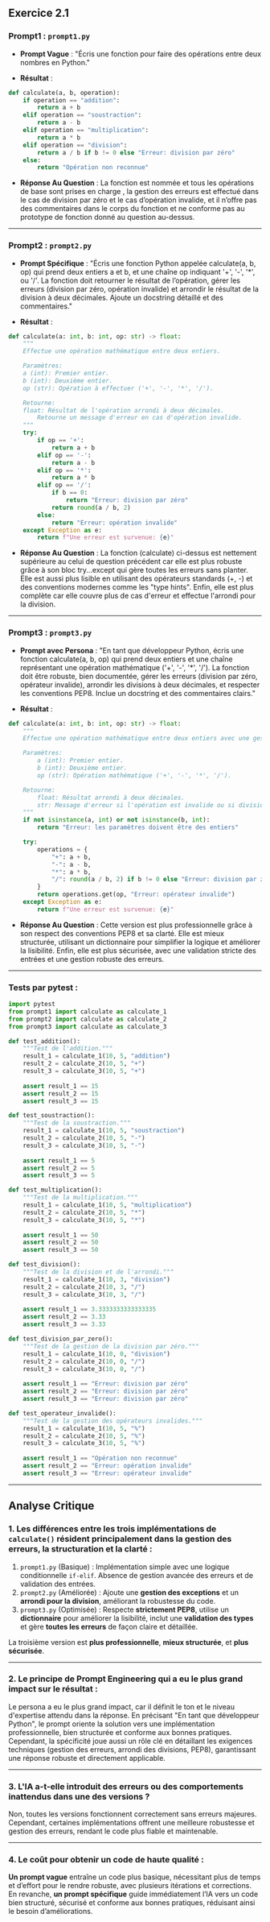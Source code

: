 ## Exercice 2.1

### Prompt1 : `prompt1.py`

* **Prompt Vague** :
  "Écris une fonction pour faire des opérations entre deux nombres en Python."

* **Résultat** :

```python
def calculate(a, b, operation):
    if operation == "addition":
        return a + b
    elif operation == "soustraction":
        return a - b
    elif operation == "multiplication":
        return a * b
    elif operation == "division":
        return a / b if b != 0 else "Erreur: division par zéro"
    else:
        return "Opération non reconnue"
```

* **Réponse Au Question** :
  La fonction est nommée et tous les  opérations de base sont prises en charge , la gestion des erreurs est effectué dans le cas de division par zéro et le cas d’opération invalide, et il n’offre pas des commentaires dans le corps du fonction et ne conforme pas au prototype de fonction donné au question au-dessus.

---

### Prompt2 : `prompt2.py`

* **Prompt Spécifique** :
  "Écris une fonction Python appelée calculate(a, b, op) qui prend deux entiers a et b, et une chaîne op indiquant '+', '-', '\*', ou '/'. La fonction doit retourner le résultat de l’opération, gérer les erreurs (division par zéro, opération invalide) et arrondir le résultat de la division à deux décimales. Ajoute un docstring détaillé et des commentaires."

* **Résultat** :

```python
def calculate(a: int, b: int, op: str) -> float:
    """
    Effectue une opération mathématique entre deux entiers.

    Paramètres:
    a (int): Premier entier.
    b (int): Deuxième entier.
    op (str): Opération à effectuer ('+', '-', '*', '/').

    Retourne:
    float: Résultat de l'opération arrondi à deux décimales.
        Retourne un message d'erreur en cas d'opération invalide.
    """
    try:
        if op == '+':
            return a + b
        elif op == '-':
            return a - b
        elif op == '*':
            return a * b
        elif op == '/':
            if b == 0:
                return "Erreur: division par zéro"
            return round(a / b, 2)
        else:
            return "Erreur: opération invalide"
    except Exception as e:
        return f"Une erreur est survenue: {e}"
```

* **Réponse Au Question** :
  La fonction (calculate) ci-dessus est nettement supérieure au celui de question précédent car elle est plus robuste grâce à son bloc try...except qui gère toutes les erreurs sans planter. Elle est aussi plus lisible en utilisant des opérateurs standards (+, -) et des conventions modernes comme les "type hints". Enfin, elle est plus complète car elle couvre plus de cas d'erreur et effectue l'arrondi pour la division.

---

### Prompt3 : `prompt3.py`

* **Prompt avec Persona** :
  "En tant que développeur Python, écris une fonction calculate(a, b, op) qui prend deux entiers et une chaîne représentant une opération mathématique ('+', '-', '\*', '/'). La fonction doit être robuste, bien documentée, gérer les erreurs (division par zéro, opérateur invalide), arrondir les divisions à deux décimales, et respecter les conventions PEP8. Inclue un docstring et des commentaires clairs."

* **Résultat** :

```python
def calculate(a: int, b: int, op: str) -> float:
    """
    Effectue une opération mathématique entre deux entiers avec une gestion stricte des erreurs.

    Paramètres:
        a (int): Premier entier.
        b (int): Deuxième entier.
        op (str): Opération mathématique ('+', '-', '*', '/').

    Retourne:
        float: Résultat arrondi à deux décimales.
        str: Message d'erreur si l'opération est invalide ou si division par zéro.
    """
    if not isinstance(a, int) or not isinstance(b, int):
        return "Erreur: les paramètres doivent être des entiers"

    try:
        operations = {
            "+": a + b,
            "-": a - b,
            "*": a * b,
            "/": round(a / b, 2) if b != 0 else "Erreur: division par zéro"
        }
        return operations.get(op, "Erreur: opérateur invalide")
    except Exception as e:
        return f"Une erreur est survenue: {e}"
```

* **Réponse Au Question** :
  Cette version est plus professionnelle grâce à son respect des conventions PEP8 et sa clarté. Elle est mieux structurée, utilisant un dictionnaire pour simplifier la logique et améliorer la lisibilité. Enfin, elle est plus sécurisée, avec une validation stricte des entrées et une gestion robuste des erreurs.

---

### Tests par pytest :

```python
import pytest
from prompt1 import calculate as calculate_1
from prompt2 import calculate as calculate_2
from prompt3 import calculate as calculate_3

def test_addition():
    """Test de l'addition."""
    result_1 = calculate_1(10, 5, "addition")
    result_2 = calculate_2(10, 5, "+")
    result_3 = calculate_3(10, 5, "+")
    
    assert result_1 == 15
    assert result_2 == 15
    assert result_3 == 15

def test_soustraction():
    """Test de la soustraction."""
    result_1 = calculate_1(10, 5, "soustraction")
    result_2 = calculate_2(10, 5, "-")
    result_3 = calculate_3(10, 5, "-")
    
    assert result_1 == 5
    assert result_2 == 5
    assert result_3 == 5

def test_multiplication():
    """Test de la multiplication."""
    result_1 = calculate_1(10, 5, "multiplication")
    result_2 = calculate_2(10, 5, "*")
    result_3 = calculate_3(10, 5, "*")
    
    assert result_1 == 50
    assert result_2 == 50
    assert result_3 == 50

def test_division():
    """Test de la division et de l'arrondi."""
    result_1 = calculate_1(10, 3, "division")
    result_2 = calculate_2(10, 3, "/")
    result_3 = calculate_3(10, 3, "/")
    
    assert result_1 == 3.3333333333333335
    assert result_2 == 3.33
    assert result_3 == 3.33

def test_division_par_zero():
    """Test de la gestion de la division par zéro."""
    result_1 = calculate_1(10, 0, "division")
    result_2 = calculate_2(10, 0, "/")
    result_3 = calculate_3(10, 0, "/")
    
    assert result_1 == "Erreur: division par zéro"
    assert result_2 == "Erreur: division par zéro"
    assert result_3 == "Erreur: division par zéro"

def test_operateur_invalide():
    """Test de la gestion des opérateurs invalides."""
    result_1 = calculate_1(10, 5, "%")
    result_2 = calculate_2(10, 5, "%")
    result_3 = calculate_3(10, 5, "%")
    
    assert result_1 == "Opération non reconnue"
    assert result_2 == "Erreur: opération invalide"
    assert result_3 == "Erreur: opérateur invalide"
```

---

## Analyse Critique

### 1. Les différences entre les trois implémentations de `calculate()` résident principalement dans la gestion des erreurs, la structuration et la clarté :

1. `prompt1.py` (Basique) : Implémentation simple avec une logique conditionnelle `if-elif`. Absence de gestion avancée des erreurs et de validation des entrées.
2. `prompt2.py` (Améliorée) : Ajoute une **gestion des exceptions** et un **arrondi pour la division**, améliorant la robustesse du code.
3. `prompt3.py` (Optimisée) : Respecte **strictement PEP8**, utilise un **dictionnaire** pour améliorer la lisibilité, inclut une **validation des types** et gère **toutes les erreurs** de façon claire et détaillée.

La troisième version est **plus professionnelle**, **mieux structurée**, et **plus sécurisée**.

---

### 2. Le principe de Prompt Engineering qui a eu le plus grand impact sur le résultat :

Le persona a eu le plus grand impact, car il définit le ton et le niveau d'expertise attendu dans la réponse. En précisant "En tant que développeur Python", le prompt oriente la solution vers une implémentation professionnelle, bien structurée et conforme aux bonnes pratiques. Cependant, la spécificité joue aussi un rôle clé en détaillant les exigences techniques (gestion des erreurs, arrondi des divisions, PEP8), garantissant une réponse robuste et directement applicable.

---

### 3. L'IA a-t-elle introduit des erreurs ou des comportements inattendus dans une des versions ?

Non, toutes les versions fonctionnent correctement sans erreurs majeures. Cependant, certaines implémentations offrent une meilleure robustesse et gestion des erreurs, rendant le code plus fiable et maintenable.

---

### 4. Le coût pour obtenir un code de haute qualité :

**Un prompt vague** entraîne un code plus basique, nécessitant plus de temps et d’effort pour le rendre robuste, avec plusieurs itérations et corrections. En revanche, **un prompt spécifique** guide immédiatement l’IA vers un code bien structuré, sécurisé et conforme aux bonnes pratiques, réduisant ainsi le besoin d’améliorations.
